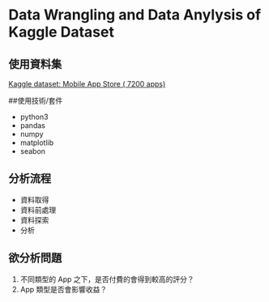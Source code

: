 # Data Wrangling and Data Anylysis of Kaggle Dataset 

## 使用資料集
<a href="https://www.kaggle.com/ramamet4/app-store-apple-data-set-10k-apps" title="Title">
Kaggle dataset: Mobile App Store ( 7200 apps)</a>      

##使用技術/套件
* python3
* pandas
* numpy
* matplotlib
* seabon

## 分析流程
* 資料取得
* 資料前處理
* 資料探索
* 分析

## 欲分析問題
1. 不同類型的 App 之下，是否付費的會得到較高的評分？
2. App 類型是否會影響收益？
